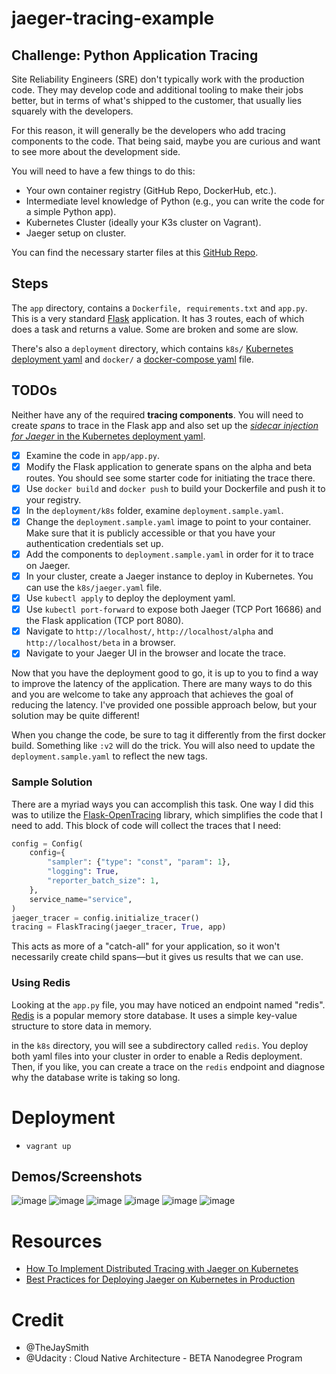 # jaeger-tracing-example

## Challenge: Python Application Tracing

Site Reliability Engineers (SRE) don't typically work with the production code. They may develop code and additional tooling to make their jobs better, but in terms of what's shipped to the customer, that usually lies squarely with the developers.

For this reason, it will generally be the developers who add tracing components to the code. That being said, maybe you are curious and want to see more about the development side. 

You will need to have a few things to do this:

- Your own container registry (GitHub Repo, DockerHub, etc.).
- Intermediate level knowledge of Python (e.g., you can write the code for a simple Python app).
- Kubernetes Cluster (ideally your K3s cluster on Vagrant).
- Jaeger setup on cluster.

You can find the necessary starter files at this [GitHub Repo](https://github.com/udacity/CNAND_nd064_C4_Observability_Starter_Files/tree/master/course-files/tracing-extra).

## Steps

The `app` directory, contains a `Dockerfile, requirements.txt` and `app.py`. This is a very standard [Flask](https://flask.palletsprojects.com/en/1.1.x/) application. It has 3 routes, each of which does a task and returns a value. Some are broken and some are slow.

There's also a `deployment` directory, which contains `k8s/` [Kubernetes deployment yaml](https://kubernetes.io/docs/concepts/workloads/controllers/deployment/) and `docker/` a [docker-compose yaml](https://docs.docker.com/compose/) file.

## TODOs

Neither have any of the required **tracing components**. You will need to create *spans* to trace in the Flask app and also set up the [*sidecar injection for Jaeger* in the Kubernetes deployment yaml](https://www.jaegertracing.io/docs/1.21/operator/).

- [x] Examine the code in `app/app.py`.
- [x] Modify the Flask application to generate spans on the alpha and beta routes. You should see some starter code for initiating the trace there.
- [x] Use `docker build` and `docker push` to build your Dockerfile and push it to your registry.
- [x] In the `deployment/k8s` folder, examine `deployment.sample.yaml`.
- [x] Change the `deployment.sample.yaml` image to point to your container. Make sure that it is publicly accessible or that you have your authentication credentials set up.
- [x] Add the components to `deployment.sample.yaml` in order for it to trace on Jaeger.
- [x] In your cluster, create a Jaeger instance to deploy in Kubernetes. You can use the `k8s/jaeger.yaml` file.
- [x] Use `kubectl apply` to deploy the deployment yaml.
- [x] Use `kubectl port-forward` to expose both Jaeger (TCP Port 16686) and the Flask application (TCP port 8080).
- [x] Navigate to `http://localhost/`, `http://localhost/alpha` and `http://localhost/beta`  in a browser.
- [x] Navigate to your Jaeger UI in the browser and locate the trace.

Now that you have the deployment good to go, it is up to you to find a way to improve the latency of the application. There are many ways to do this and you are welcome to take any approach that achieves the goal of reducing the latency. I've provided one possible approach below, but your solution may be quite different!

When you change the code, be sure to tag it differently from the first docker build. Something like `:v2` will do the trick. You will also need to update the `deployment.sample.yaml` to reflect the new tags.

### Sample Solution

There are a myriad ways you can accomplish this task. One way I did this was to utilize the [Flask-OpenTracing](https://pypi.org/project/Flask-OpenTracing/) library, which simplifies the code that I need to add. This block of code will collect the traces that I need:

```python
config = Config(
    config={
        "sampler": {"type": "const", "param": 1},
        "logging": True,
        "reporter_batch_size": 1,
    },
    service_name="service",
)
jaeger_tracer = config.initialize_tracer()
tracing = FlaskTracing(jaeger_tracer, True, app)
```

This acts as more of a "catch-all" for your application, so it won't necessarily create child spans—but it gives us results that we can use.

### Using Redis

Looking at the `app.py` file, you may have noticed an endpoint named "redis". [Redis](https://redis.io/) is a popular memory store database. It uses a simple key-value structure to store data in memory.

in the `k8s` directory, you will see a subdirectory called `redis`. You deploy both yaml files into your cluster in order to enable a Redis deployment. Then, if you like, you can create a trace on the `redis` endpoint and diagnose why the database write is taking so long.

# Deployment

- `vagrant up`

## Demos/Screenshots

![image](https://user-images.githubusercontent.com/7910856/104826622-8e747180-5861-11eb-8a11-8ba4629e17f8.png)
![image](https://user-images.githubusercontent.com/7910856/104826774-992f0680-5861-11eb-80a8-1696ea2037df.png)
![image](https://user-images.githubusercontent.com/7910856/104826942-b19f2100-5861-11eb-9d0a-e4c1383ffe44.png)
![image](https://user-images.githubusercontent.com/7910856/104826952-c8de0e80-5861-11eb-8e27-6b7867e5107a.png)
![image](https://user-images.githubusercontent.com/7910856/104826962-dd220b80-5861-11eb-9bd7-2a85a2ba8535.png)
![image](https://user-images.githubusercontent.com/7910856/104826982-00e55180-5862-11eb-8e8d-7aec8926bf73.png)


# Resources

- [How To Implement Distributed Tracing with Jaeger on Kubernetes](https://www.digitalocean.com/community/tutorials/how-to-implement-distributed-tracing-with-jaeger-on-kubernetes)
- [Best Practices for Deploying Jaeger on Kubernetes in Production](https://thenewstack.io/best-practices-for-deploying-jaeger-on-kubernetes-in-production/)

# Credit

- @TheJaySmith
- @Udacity : Cloud Native Architecture - BETA Nanodegree Program
